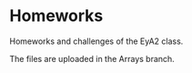 # Homeworks
Homeworks and challenges of the EyA2 class.

The files are uploaded in the Arrays branch.
